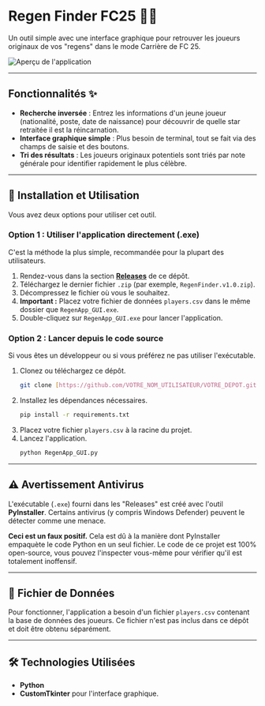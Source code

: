 # Regen Finder FC25 🕵️‍♂️

Un outil simple avec une interface graphique pour retrouver les joueurs originaux de vos "regens" dans le mode Carrière de FC 25.

![Aperçu de l'application](https://imgur.com/a/9g3Hfmd)

---

## Fonctionnalités ✨

- **Recherche inversée** : Entrez les informations d'un jeune joueur (nationalité, poste, date de naissance) pour découvrir de quelle star retraitée il est la réincarnation.
- **Interface graphique simple** : Plus besoin de terminal, tout se fait via des champs de saisie et des boutons.
- **Tri des résultats** : Les joueurs originaux potentiels sont triés par note générale pour identifier rapidement le plus célèbre.

---

## 🚀 Installation et Utilisation

Vous avez deux options pour utiliser cet outil.

### Option 1 : Utiliser l'application directement (.exe)

C'est la méthode la plus simple, recommandée pour la plupart des utilisateurs.

1.  Rendez-vous dans la section **[Releases](https://github.com/VOTRE_NOM_UTILISATEUR/VOTRE_DEPOT/releases)** de ce dépôt.
2.  Téléchargez le dernier fichier `.zip` (par exemple, `RegenFinder.v1.0.zip`).
3.  Décompressez le fichier où vous le souhaitez.
4.  **Important :** Placez votre fichier de données `players.csv` dans le même dossier que `RegenApp_GUI.exe`.
5.  Double-cliquez sur `RegenApp_GUI.exe` pour lancer l'application.

### Option 2 : Lancer depuis le code source

Si vous êtes un développeur ou si vous préférez ne pas utiliser l'exécutable.

1.  Clonez ou téléchargez ce dépôt.
    ```bash
    git clone [https://github.com/VOTRE_NOM_UTILISATEUR/VOTRE_DEPOT.git](https://github.com/VOTRE_NOM_UTILISATEUR/VOTRE_DEPOT.git)
    ```
2.  Installez les dépendances nécessaires.
    ```bash
    pip install -r requirements.txt
    ```
3.  Placez votre fichier `players.csv` à la racine du projet.
4.  Lancez l'application.
    ```bash
    python RegenApp_GUI.py
    ```

---

## ⚠️ Avertissement Antivirus

L'exécutable (`.exe`) fourni dans les "Releases" est créé avec l'outil **PyInstaller**. Certains antivirus (y compris Windows Defender) peuvent le détecter comme une menace.

**Ceci est un faux positif.** Cela est dû à la manière dont PyInstaller empaquète le code Python en un seul fichier. Le code de ce projet est 100% open-source, vous pouvez l'inspecter vous-même pour vérifier qu'il est totalement inoffensif.

---

## 📄 Fichier de Données

Pour fonctionner, l'application a besoin d'un fichier `players.csv` contenant la base de données des joueurs. Ce fichier n'est pas inclus dans ce dépôt et doit être obtenu séparément.

---

## 🛠️ Technologies Utilisées

- **Python**
- **CustomTkinter** pour l'interface graphique.
